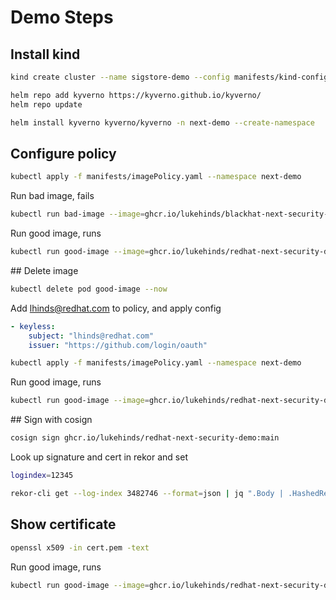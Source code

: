 # Demo Steps

## Install kind

```bash
kind create cluster --name sigstore-demo --config manifests/kind-config.yaml
```

```bash
helm repo add kyverno https://kyverno.github.io/kyverno/
helm repo update
```

```bash
helm install kyverno kyverno/kyverno -n next-demo --create-namespace
```

## Configure policy


```bash
kubectl apply -f manifests/imagePolicy.yaml --namespace next-demo
```

Run bad image, fails

```bash
kubectl run bad-image --image=ghcr.io/lukehinds/blackhat-next-security-demo:main
```

Run good image, runs

```bash
kubectl run good-image --image=ghcr.io/lukehinds/redhat-next-security-demo:main
```

## Delete image

```bash
kubectl delete pod good-image --now
```

Add lhinds@redhat.com to policy, and apply config 

```yaml
- keyless:
    subject: "lhinds@redhat.com"
    issuer: "https://github.com/login/oauth"
```

```bash
kubectl apply -f manifests/imagePolicy.yaml --namespace next-demo
```

Run good image, runs

```bash
kubectl run good-image --image=ghcr.io/lukehinds/redhat-next-security-demo:main
```

## Sign with cosign

```bash
cosign sign ghcr.io/lukehinds/redhat-next-security-demo:main
```

Look up signature and cert in rekor and set 

```bash
logindex=12345
```

```bash
rekor-cli get --log-index 3482746 --format=json | jq ".Body | .HashedRekordObj | .signature | .publicKey | .content" | cut -d '"' -f2 | base64 -D
```

## Show certificate

```bash
openssl x509 -in cert.pem -text
```

Run good image, runs

```bash
kubectl run good-image --image=ghcr.io/lukehinds/redhat-next-security-demo:main
```

